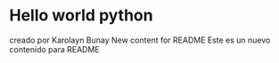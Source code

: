 # Hello world python
creado por Karolayn Bunay
New content for README
Este es un nuevo contenido para README
